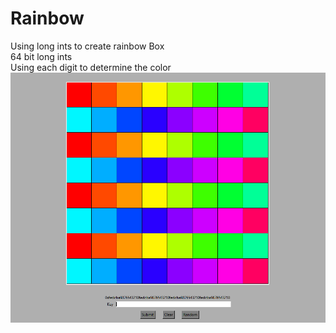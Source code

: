 # Rainbow
Using long ints to create rainbow Box <br />
64 bit long ints <br />
Using each digit to determine the color 
![Alt text](images/title.png "Title")